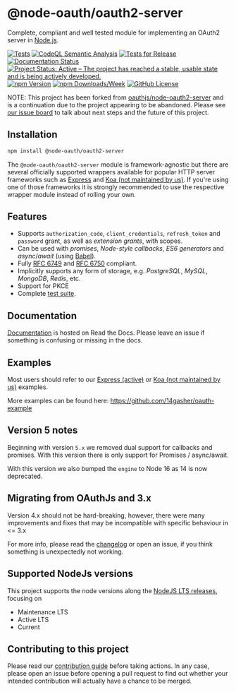
# @node-oauth/oauth2-server

Complete, compliant and well tested module for implementing an OAuth2 server in [Node.js](https://nodejs.org).

[![Tests](https://github.com/node-oauth/node-oauth2-server/actions/workflows/tests.yml/badge.svg)](https://github.com/node-oauth/node-oauth2-server/actions/workflows/tests.yml)
[![CodeQL Semantic Analysis](https://github.com/node-oauth/node-oauth2-server/actions/workflows/codeql-analysis.yml/badge.svg)](https://github.com/node-oauth/node-oauth2-server/actions/workflows/codeql-analysis.yml)
[![Tests for Release](https://github.com/node-oauth/node-oauth2-server/actions/workflows/tests-release.yml/badge.svg)](https://github.com/node-oauth/node-oauth2-server/actions/workflows/tests-release.yml)
[![Documentation Status](https://readthedocs.org/projects/node-oauthoauth2-server/badge/?version=latest)](https://node-oauthoauth2-server.readthedocs.io/en/latest/?badge=latest)
[![Project Status: Active – The project has reached a stable, usable state and is being actively developed.](https://www.repostatus.org/badges/latest/active.svg)](https://www.repostatus.org/#active)
[![npm Version](https://img.shields.io/npm/v/@node-oauth/oauth2-server?label=version)](https://www.npmjs.com/package/@node-oauth/oauth2-server)
[![npm Downloads/Week](https://img.shields.io/npm/dw/@node-oauth/oauth2-server)](https://www.npmjs.com/package/@node-oauth/oauth2-server)
[![GitHub License](https://img.shields.io/github/license/node-oauth/node-oauth2-server)](https://github.com/node-oauth/node-oauth2-server/blob/master/LICENSE)

NOTE: This project has been forked from [oauthjs/node-oauth2-server](https://github.com/oauthjs/node-oauth2-server) and is a continuation due to the project appearing to be abandoned. Please see [our issue board](https://github.com/node-oauth/node-oauth2-server/issues) to talk about next steps and the future of this project.

## Installation

```bash
npm install @node-oauth/oauth2-server
```

The `@node-oauth/oauth2-server` module is framework-agnostic but there are several officially supported wrappers available for popular HTTP server frameworks such as [Express](https://www.npmjs.com/package/@node-oauth/express-oauth-server) and [Koa (not maintained by us)](https://npmjs.org/package/koa-oauth-server).
If you're using one of those frameworks it is strongly recommended to use the respective wrapper module instead of rolling your own.


## Features

- Supports `authorization_code`, `client_credentials`, `refresh_token` and `password` grant, as well as *extension grants*, with scopes.
- Can be used with *promises*, *Node-style callbacks*, *ES6 generators* and *async*/*await* (using [Babel](https://babeljs.io)).
- Fully [RFC 6749](https://tools.ietf.org/html/rfc6749.html) and [RFC 6750](https://tools.ietf.org/html/rfc6750.html) compliant.
- Implicitly supports any form of storage, e.g. *PostgreSQL*, *MySQL*, *MongoDB*, *Redis*, etc.
- Support for PKCE
- Complete [test suite](https://github.com/node-oauth/node-oauth2-server/tree/master/test).

## Documentation

[Documentation](https://node-oauthoauth2-server.readthedocs.io/en/latest/) is hosted on Read the Docs.
Please leave an issue if something is confusing or missing in the docs.

## Examples

Most users should refer to our [Express (active)](https://github.com/node-oauth/express-oauth-server) or
[Koa (not maintained by us)](https://github.com/oauthjs/koa-oauth-server/tree/master/examples) examples.

More examples can be found here: https://github.com/14gasher/oauth-example

## Version 5 notes

Beginning with version `5.x` we removed dual support for callbacks and promises.
With this version there is only support for Promises / async/await.

With this version we also bumped the `engine` to Node 16 as 14 is now deprecated.

## Migrating from OAuthJs and 3.x

Version 4.x should not be hard-breaking, however, there were many improvements and fixes that may
be incompatible with specific behaviour in <= 3.x

For more info, please read the [changelog](./CHANGELOG.md) or open an issue, if you think something
is unexpectedly not working.

## Supported NodeJs versions

This project supports the node versions along the
[NodeJS LTS releases](https://nodejs.org/en/about/releases/), focusing on

- Maintenance LTS
- Active LTS
- Current

## Contributing to this project

Please read our [contribution guide](./CONTRIBUTING.md) before taking actions.
In any case, please open an issue before opening a pull request to find out whether your intended contribution will actually have a chance to be merged.
